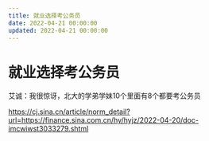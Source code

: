 ```yaml
---
title: 就业选择考公务员
date: 2022-04-21 00:00:00
updated: 2022-04-21 00:00:00
---
```


# 就业选择考公务员

艾诚：我很惊讶，北大的学弟学妹10个里面有8个都要考公务员

https://cj.sina.cn/article/norm_detail?url=https://finance.sina.com.cn/hy/hyjz/2022-04-20/doc-imcwiwst3033279.shtml
